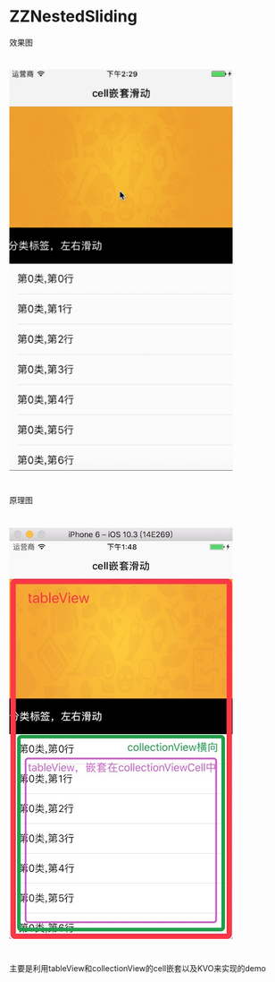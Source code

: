 # ZZNestedSliding
效果图
#
![image](https://github.com/ZhouZhengzz/ZZNestedSliding/blob/master/%E6%95%88%E6%9E%9C%E5%9B%BE/DesignSketch.gif)
#
原理图
#
![image](https://github.com/ZhouZhengzz/ZZNestedSliding/blob/master/%E6%95%88%E6%9E%9C%E5%9B%BE/DC6F1E8A-507A-4A5B-99DA-999AD923E968.jpeg)
#
主要是利用tableView和collectionView的cell嵌套以及KVO来实现的demo
